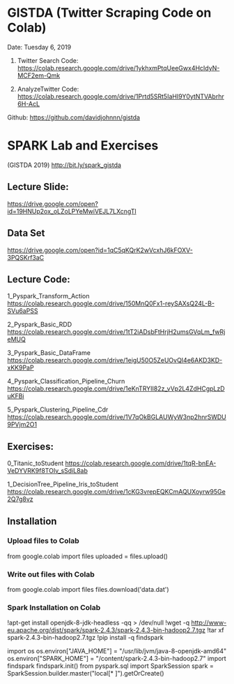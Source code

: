 # GISTDA (Twitter Scraping Code on Colab)

Date: Tuesday 6, 2019

1. Twitter Search
Code: https://colab.research.google.com/drive/1ykhxmPtqUeeGwx4HcIdyN-MCF2em-Qmk

2. AnalyzeTwitter
Code: https://colab.research.google.com/drive/1Prtd5SRt5IaHI9Y0ytNTVAbrhr6H-AcL

Github: https://github.com/davidjohnnn/gistda



# SPARK Lab and Exercises 
(GISTDA 2019)
http://bit.ly/spark_gistda

## Lecture Slide:

https://drive.google.com/open?id=19HNUp2ox_oLZoLPYeMwiVEJL7LXcngTl

## Data Set

https://drive.google.com/open?id=1qC5qKQrK2wVcxhJ6kFOXV-3PQSKrf3aC


## Lecture Code:

1_Pyspark_Transform_Action
https://colab.research.google.com/drive/150MnQ0Fx1-reySAXsQ24L-B-SVu6aPSS

2_Pyspark_Basic_RDD
https://colab.research.google.com/drive/1tT2iADsbFtHrjH2umsGVqLm_fwRjeMUQ

3_Pyspark_Basic_DataFrame
https://colab.research.google.com/drive/1eigU50O5ZeUOvQI4e6AKD3KD-xKK9PaP

4_Pyspark_Classification_Pipeline_Churn
https://colab.research.google.com/drive/1eKnTRYII82z_vVp2L4ZdHCgpLzDuKFBi

5_Pyspark_Clustering_Pipeline_Cdr
https://colab.research.google.com/drive/1V7qOkBGLAUWyW3np2hnrSWDU9PVjm2O1

## Exercises:

0_Titanic_toStudent
https://colab.research.google.com/drive/1tqR-bnEA-VeDYVRK9f8TOIv_sSdiL8ab

1_DecisionTree_Pipeline_Iris_toStudent
https://colab.research.google.com/drive/1cKG3vrepEQKCmAQUXoyrw95Ge2Q7g8vz

## Installation

### Upload files to Colab
from google.colab import files
uploaded = files.upload()


### Write out files with Colab
from google.colab import files
files.download('data.dat')

### Spark Installation on Colab

!apt-get install openjdk-8-jdk-headless -qq > /dev/null
!wget -q http://www-eu.apache.org/dist/spark/spark-2.4.3/spark-2.4.3-bin-hadoop2.7.tgz
!tar xf spark-2.4.3-bin-hadoop2.7.tgz
!pip install -q findspark

import os
os.environ["JAVA_HOME"] = "/usr/lib/jvm/java-8-openjdk-amd64"
os.environ["SPARK_HOME"] = "/content/spark-2.4.3-bin-hadoop2.7"
import findspark
findspark.init()
from pyspark.sql import SparkSession
spark = SparkSession.builder.master("local[* ]").getOrCreate()

